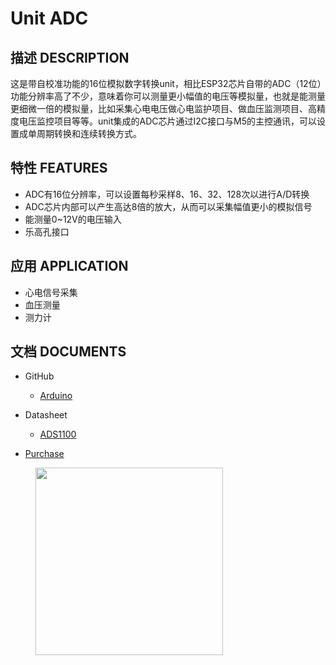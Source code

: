 # Unit ADC

## 描述 DESCRIPTION

这是带自校准功能的16位模拟数字转换unit，相比ESP32芯片自带的ADC（12位）功能分辨率高了不少，意味着你可以测量更小幅值的电压等模拟量，也就是能测量更细微一倍的模拟量，比如采集心电电压做心电监护项目、做血压监测项目、高精度电压监控项目等等。unit集成的ADC芯片通过I2C接口与M5的主控通讯，可以设置成单周期转换和连续转换方式。

## 特性 FEATURES

-  ADC有16位分辨率，可以设置每秒采样8、16、32、128次以进行A/D转换
-  ADC芯片内部可以产生高达8倍的放大，从而可以采集幅值更小的模拟信号
-  能测量0~12V的电压输入
-  乐高孔接口

## 应用 APPLICATION

-  心电信号采集
-  血压测量
-  测力计

## 文档 DOCUMENTS

-  GitHub

   - [Arduino](https://github.com/m5stack/M5Stack/tree/master/examples/Unit/ADC_ADS1100)

-  Datasheet

   - [ADS1100](http://pdf1.alldatasheet.com/datasheet-pdf/view/619024/TI1/ADS1100.html)

-  [Purchase]()

<figure>
    <img src="assets/img/product_pics/units/M5GO_Unit_adc.png" height="300" width="300">
</figure>
